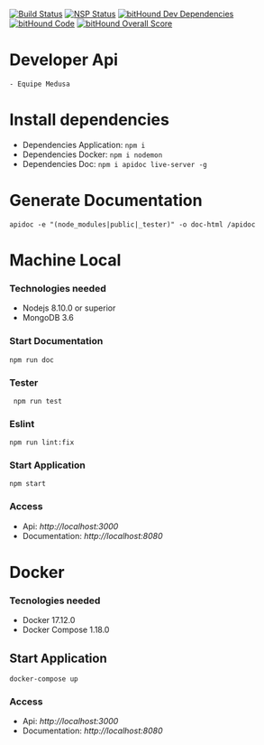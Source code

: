 [![Build Status](https://travis-ci.org/Medusa-io/nodejs-api.svg?branch=master)](https://travis-ci.org/Medusa-io/nodejs-api)
[![NSP Status](https://nodesecurity.io/orgs/medusa/projects/b8de8e84-1648-4ccc-883e-9845a1bb1bb4/badge)](https://nodesecurity.io/orgs/medusa/projects/b8de8e84-1648-4ccc-883e-9845a1bb1bb4)
[![bitHound Dev Dependencies](https://www.bithound.io/github/Medusa-io/nodejs-api/badges/devDependencies.svg)](https://www.bithound.io/github/Medusa-io/nodejs-api/master/dependencies/npm)
[![bitHound Code](https://www.bithound.io/github/Medusa-io/nodejs-api/badges/code.svg)](https://www.bithound.io/github/Medusa-io/nodejs-api)
[![bitHound Overall Score](https://www.bithound.io/github/Medusa-io/nodejs-api/badges/score.svg)](https://www.bithound.io/github/Medusa-io/nodejs-api)
# Developer Api
    - Equipe Medusa
# Install dependencies

- Dependencies Application: ` npm i `
- Dependencies Docker: `npm i nodemon`
- Dependencies Doc: `npm i apidoc live-server -g`


# Generate Documentation
` apidoc -e "(node_modules|public|_tester)" -o doc-html /apidoc `

# Machine Local
### Technologies needed
- Nodejs 8.10.0 or superior
- MongoDB 3.6

### Start Documentation
`npm run doc`

### Tester
` npm run test`

### Eslint
` npm run lint:fix `

### Start Application
`npm start`

### Access
- Api: *http://localhost:3000*
- Documentation: *http://localhost:8080*

# Docker
### Tecnologies needed
- Docker 17.12.0
- Docker Compose 1.18.0

## Start Application
`docker-compose up`

### Access
- Api: *http://localhost:3000*
- Documentation: *http://localhost:8080*



